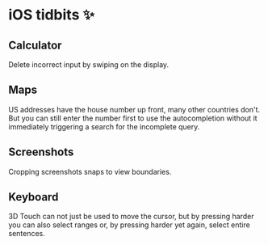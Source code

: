 # iOS tidbits ✨

## Calculator

Delete incorrect input by swiping on the display.


## Maps

US addresses have the house number up front, many other countries don't. But you can still enter the number first to use the autocompletion without it immediately triggering a search for the incomplete query.


## Screenshots

Cropping screenshots snaps to view boundaries.


## Keyboard

3D Touch can not just be used to move the cursor, but by pressing harder you can also select ranges or, by pressing harder yet again, select entire sentences.
